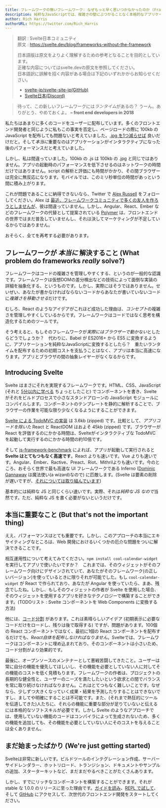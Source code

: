 ```yaml
---
title: フレームワークの無いフレームワーク: なぜもっと早く思いつかなかったのか (Frameworks without the framework: why didn't we think of this sooner?)
description: 純粋なJavaScriptでは、複雑さの壁にぶつかることなく本格的なアプリケーションを書くことはできません。しかしコンパイラならそれができます。
author: Rich Harris
authorURL: https://twitter.com/Rich_Harris
---
```

> 翻訳 : Svelte日本コミュニティ  
> 原文 : https://svelte.dev/blog/frameworks-without-the-framework
> 
> 日本語版は原文をよりよく理解するための参考となることを目的としています。  
> 正確な内容についてはsvelte.devの原文を参照してください。  
> 日本語訳に誤解を招く内容がある場合は下記のいずれかからお知らせください。
> - [svelte-jp/svelte-site-jp(GitHub)](https://github.com/svelte-jp/svelte-site-jp)
> - [Svelte日本(Discord)](https://discord.com/invite/YTXq3ZtBbx)

> 待って、この新しいフレームワークには*ランタイム*があるの？ うーん。ありがとう、やめておくよ。
> **– front end developers in 2018**

私たちはあまりに多くのコードをユーザーに配布しています。多くのフロントエンド開発者と同じように私もこの事実を否定し、ページロードの際に 100kb の JavaScript を配布しても問題ないと考えていました。[.jpg を1つ減らせば](https://twitter.com/miketaylr/status/227056824275333120) 良いだけだと。そして*本当に*重要なのはアプリケーションがインタラクティブになった後のパフォーマンスだと考えていました。

しかし、私は間違っていました。100kb の .js は 100kb の .jpg と同じではありません。アプリの起動時のパフォーマンスを低下させるのはネットワークの時間だけではありません。script の解析と評価にも時間がかかり、その間ブラウザーは完全に無反応になります。モバイルでは、このミリ秒単位の時間があっという間に積み上がります。

これが問題であることに納得できないなら、Twitter で [Alex Russell](https://twitter.com/slightlylate) をフォローしてください。Alex は [最近、フレームワークコミュニティで多くの友人を作ろうとしませんが](https://twitter.com/slightlylate/status/728355959022587905)、彼は間違っていません。しかし、Angular、React、Ember などのフレームワークの代替として提案されている [Polymer](https://www.polymer-project.org/1.0/) は、フロントエンドの世界ではまだ普及していませんし、それは決してマーケティングが不足しているからではありません。

おそらく、全てを再考する必要があります。


## フレームワークが *本当に* 解決すること (What problem do frameworks *really* solve?)

フレームワークはコードの複雑さを管理しやすくする、というのが一般的な認識です。フレームワークは仮想DOMの差分検出などの技術によって面倒な実装の詳細を抽象化する、というものです。しかし、実際にはそうではありません。せいぜい、あなたが書かなければならないコードからあなたが書いていないコードに*複雑さを移動させる*だけです。

むしろ、React のようなアイデアがこれほど成功した理由は、*コンセプト*の複雑さを管理しやすくしているからです。フレームワークはコードではなく思考を構造化するためのツールです。

そう考えると、もしそのフレームワークが*実際にはブラウザーで動かない*としたらどうでしょうか？　代わりに、Babel が ES2016+ から ES5 に変換するように、アプリケーションを純粋なJavaScriptに変換するとしたら？　重たいランタイムを配布するための初期コストを支払うことはなく、アプリは本当に高速になります。アプリとブラウザの間の抽象レイヤーがなくなるからです。


## Introducing Svelte

Svelte はまさにそれを実現するフレームワークです。HTML、CSS、JavaScript (それと [5分以内に学べる](https://v2.svelte.dev/guide) ちょっとしたこと) でコンポーネントを書き、Svelte がそれをビルドプロセスで小さなスタンドアローンの JavaScript モジュールにコンパイルします。コンポーネントのテンプレートを静的に解析することで、ブラウザーの作業を可能な限り少なくなるようにすることができます。

[Svelte による TodoMVC の実装](https://svelte-todomvc.surge.sh/) は 3.6kb (zipped) です。比較として、*アプリコードを除いた* React と ReactDOM はおよそ 45kb (zipped) です。ブラウザーが React を評価するのにかかる時間は、Svelteがインタラクティブな TodoMVC を起動して実行するのにかかる時間の約10倍です。

そして [js-framework-benchmark](https://github.com/krausest/js-framework-benchmark) によれば、アプリが起動して実行されると **Svelte はとてもつもなく高速です**。React よりも速いです。Vue よりも速いです。Angular、Ember、Ractive、Preact、Riot、Mithrilよりも速いです。今のところ、おそらく世界で最も高速な UI フレームワークである Inferno ([Dominic Gannaway](https://twitter.com/trueadm) は魔法使い(a wizard)なので) に匹敵します。(Svelte は要素の削除が遅いですが、[それについては取り組んでいます](https://github.com/sveltejs/svelte/issues/26))

基本的には純粋な JS と同じくらい速いです。実際、それは*純粋な JS なので*当然です。ただ、純粋な JS を書く必要がないというだけです。


## 本当に重要なこと (But that's not the important thing)

ええ、パフォーマンスはとても重要です。しかし、このアプローチの本当にエキサイティングなところは、Web 開発におけるいくつかの厄介な問題をついに解決できることです。

相互運用性について考えてみてください。`npm install cool-calendar-widget` を実行してアプリで使いたいですか？　これまでは、そのウィジェットがそのフレームワーク向けにデザインされていて、あなたがそのフレームワーク(の正しいバージョン)を使っているときに限りそれが可能でした。もし `cool-calendar-widget` が React で作られており、あなたが Angular を使っていたら、まあ、残念でしたね。しかし、もしそのウィジェットの作者が Svelte を使用した場合、そのウィジェットを使用するアプリを好きなテクノロジーで構築することができます。(TODOリスト : Svelte コンポーネントを Web Components に変換する方法)

他には、[コード分割](https://twitter.com/samccone/status/797528710085652480) があります。これは素晴らしいアイデア (初期表示に必要なコードだけをロードし、残りは後で取得する) ですが、問題があります。100個の React コンポーネントではなく、最初に1個の React コンポーネントを配布するだけでも、*React自体を配布しなければなりません*。Svelteでは、フレームワークはコンポーネントに埋め込まれており、そのコンポーネントは小さいため、コード分割がより効果的です。

最後に、オープンソースのメンテナーとして悪戦苦闘してきたこと。ユーザーは常に自分の機能を優先してほしいし、その機能を必要としていない人に対してその機能のコストを低く見積もります。フレームワークの作者は、プロジェクトの長期的な健全性と、ユーザーのニーズを満たしたいという欲求との間でバランスを常に取り続けなければなりません。これはとてつもなく難しいことです。なぜなら、少しずつ大きくなっていく成果・結果を予測したりすることはできないですし、ましてや明確にすることは不可能です。また、(それまで熱狂的にツールを伝道してきた)人たちに、それらの機能に重要な部分が足りていないと伝えるには本格的なソフトスキルが必要です。しかし Svelte のようなアプローチでは、使用していない機能のコードはコンパイラによって生成されないため、多くの機能を追加しても、その機能を必要としていない人にそのコストを与えることは全くありません。


## まだ始まったばかり (We're just getting started)

Svelteは非常に新しいです。ビルドツールのインテグレーション作成、サーバーサイドレンダラー、ホットリロード、トランジション、ドキュメントやサンプルの追加、スターターキットなど、まだまだやるべきことがたくさんあります。

しかし、すでにリッチなコンポーネントを構築することができます。それが stable な 1.0.0 のリリースに至った理由です。[ガイドを読み](https://v2.svelte.dev/guide)、[REPL で試して](/repl)、そして [GitHub](https://github.com/sveltejs/svelte) にアクセスして、次世代のフロントエンド開発をスタートしてください。
